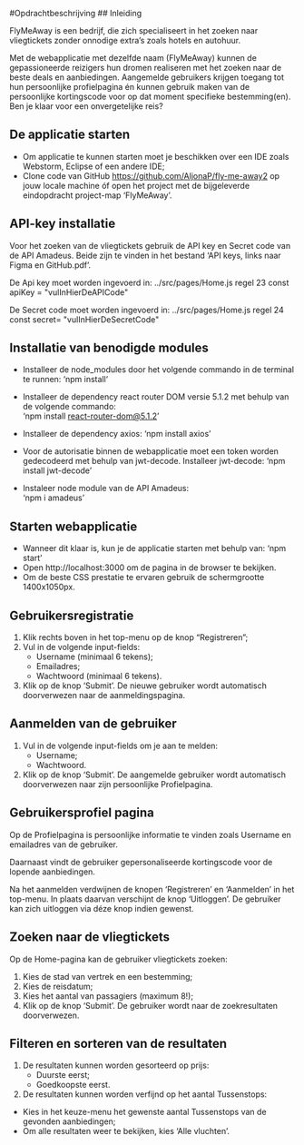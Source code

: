 ﻿#Opdrachtbeschrijving ## Inleiding 

FlyMeAway is een bedrijf, die zich specialiseert in het zoeken naar vliegtickets zonder onnodige extra’s zoals hotels en autohuur. 

Met de webapplicatie met dezelfde naam (FlyMeAway) kunnen de gepassioneerde reizigers hun dromen realiseren met het zoeken naar de beste deals en aanbiedingen. Aangemelde gebruikers krijgen toegang tot hun persoonlijke profielpagina én kunnen gebruik maken van de persoonlijke kortingscode voor op dat moment specifieke bestemming(en). Ben je klaar voor een onvergetelijke reis? 


## De applicatie starten 
- Om applicatie te kunnen starten moet je beschikken over een IDE zoals Webstorm, Eclipse of een andere IDE; 
- Clone code van GitHub https://github.com/AljonaP/fly-me-away2 op jouw locale machine óf open het project met de bijgeleverde eindopdracht project-map ‘FlyMeAway’. 


## API-key installatie 
Voor het zoeken van de vliegtickets gebruik de API key en Secret code van de API Amadeus. Beide zijn te vinden in het bestand ‘API keys, links naar Figma en GitHub.pdf’. 

De Api key moet worden ingevoerd in: 
../src/pages/Home.js regel 23 const apiKey = "vulInHierDeAPICode" 

De Secret code moet worden ingevoerd in: 
../src/pages/Home.js regel 24 const secret= "vulInHierDeSecretCode" 


## Installatie van benodigde modules 
- Installeer de node\_modules door het volgende commando in de terminal te runnen:
‘npm install‘

- Installeer de dependency react router DOM versie 5.1.2 met behulp van de volgende commando:  
‘npm install react-router-dom@5.1.2’ 

- Installeer de dependency axios: 
‘npm install axios’ 

- Voor de autorisatie binnen de webapplicatie moet een token worden gedecodeerd met behulp van jwt-decode. Installeer jwt-decode: 
‘npm install jwt-decode’

- Instaleer node module van de API Amadeus:  
‘npm i amadeus’ 


## Starten webapplicatie 
- Wanneer dit klaar is, kun je de applicatie starten met behulp van: ‘npm start’ 
- Open http://localhost:3000 om de pagina in de browser te bekijken. 
- Om de beste CSS prestatie te ervaren gebruik de schermgrootte 1400x1050px. 


## Gebruikersregistratie 
1. Klik rechts boven in het top-menu op de knop “Registreren”; 
2. Vul in de volgende input-fields: 
   * Username (minimaal 6 tekens); 
   * Emailadres; 
   * Wachtwoord (minimaal 6 tekens). 
3. Klik op de knop ‘Submit’. De nieuwe gebruiker wordt automatisch doorverwezen naar de aanmeldingspagina. 


## Aanmelden van de gebruiker 
1. Vul in de volgende input-fields om je aan te melden: 
   * Username; 
   * Wachtwoord. 
2. Klik op de knop ‘Submit’. De aangemelde gebruiker wordt automatisch doorverwezen naar zijn persoonlijke Profielpagina. 


## Gebruikersprofiel pagina 
Op de Profielpagina is persoonlijke informatie te vinden zoals Username en emailadres van de gebruiker.  

Daarnaast vindt de gebruiker gepersonaliseerde kortingscode voor de lopende aanbiedingen. 

Na het aanmelden verdwijnen de knopen ‘Registreren’ en ‘Aanmelden’ in het top-menu. In plaats daarvan verschijnt de knop ‘Uitloggen’. De gebruiker kan zich uitloggen via déze knop indien gewenst. 


## Zoeken naar de vliegtickets 
Op de Home-pagina kan de gebruiker vliegtickets zoeken: 

1. Kies de stad van vertrek en een bestemming; 
2. Kies de reisdatum; 
3. Kies het aantal van passagiers (maximum 8!); 
4. Klik op de knop ‘Submit’. De gebruiker wordt naar de zoekresultaten doorverwezen. 


## Filteren en sorteren van de resultaten 
1. De resultaten kunnen worden gesorteerd op prijs: 
   * Duurste eerst; 
   * Goedkoopste eerst. 
2. De resultaten kunnen worden verfijnd op het aantal Tussenstops: 
- Kies in het keuze-menu het gewenste aantal Tussenstops van de gevonden aanbiedingen; 
- Om alle resultaten weer te bekijken, kies ‘Alle vluchten’. 
